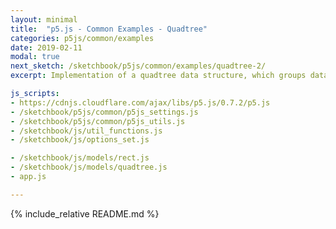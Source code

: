```yaml
---
layout: minimal
title:  "p5.js - Common Examples - Quadtree"
categories: p5js/common/examples
date: 2019-02-11
modal: true
next_sketch: /sketchbook/p5js/common/examples/quadtree-2/
excerpt: Implementation of a quadtree data structure, which groups data points into successively nested quadrants, which allows for fast access of elements in an area.

js_scripts:
- https://cdnjs.cloudflare.com/ajax/libs/p5.js/0.7.2/p5.js
- /sketchbook/p5js/common/p5js_settings.js
- /sketchbook/p5js/common/p5js_utils.js
- /sketchbook/js/util_functions.js
- /sketchbook/js/options_set.js

- /sketchbook/js/models/rect.js
- /sketchbook/js/models/quadtree.js
- app.js

---
```


{% include_relative README.md %}

